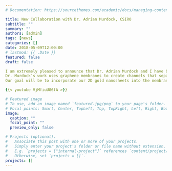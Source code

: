 ```yaml
---
# Documentation: https://sourcethemes.com/academic/docs/managing-content/

title: New Collaboration with Dr. Adrian Murdock, CSIRO
subtitle: ""
summary: ""
authors: [admin]
tags: [news]
categories: []
date: 2018-05-09T12:00:00
# lastmod: {{ .Date }}
featured: false
draft: false

I am extremely pleased to announce that Dr. Adrian Murdock and I have been awarded a travel grant by the Royal Society of London to develop new methods for low-power water desalination and water treatment.
Dr. Murdock’s work uses graphene membranes to create channels that separate water from pollutants including salt ions. Given the amount of the world’s population that lives near the coast and the ongoing challenges of providing clean water to urban populations, desalination and purification technologies that leverage nanoscale physics are poised to make an enormous impact on global health. Their latest paper was published in Nature Communications and can be found here (open article).
Our goal will be to incorporate our 2D gold nanosheets into the membrane to induce a thermal gradient and net water flow when exposed to solar radiation. Although a precious metal, the amount of gold present in the nanomaterial will be miniscule and the material costs are certain to be dwarfed by the costs in electricity and filtering agents required for existing desalination and purification systems.

{{< youtube VjMfiuUG6tA >}}

# Featured image
# To use, add an image named `featured.jpg/png` to your page's folder.
# Focal points: Smart, Center, TopLeft, Top, TopRight, Left, Right, BottomLeft, Bottom, BottomRight.
image:
  caption: ""
  focal_point: ""
  preview_only: false

# Projects (optional).
#   Associate this post with one or more of your projects.
#   Simply enter your project's folder or file name without extension.
#   E.g. `projects = ["internal-project"]` references `content/project/deep-learning/index.md`.
#   Otherwise, set `projects = []`.
projects: []
---
```

